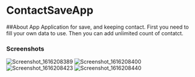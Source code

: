 # ContactSaveApp

##About App
Application for save, and keeping contact.
First you need to fill your own data to use. Then you can add unlimited count of contatct.

### Screenshots
![Screenshot_1616208389](https://user-images.githubusercontent.com/50268957/111857409-77362b00-895b-11eb-9126-76e004effbab.png)
![Screenshot_1616208400](https://user-images.githubusercontent.com/50268957/111857432-9e8cf800-895b-11eb-896f-a6a98196b012.png)
![Screenshot_1616208423](https://user-images.githubusercontent.com/50268957/111857433-a0ef5200-895b-11eb-98de-f20a73fdf23e.png)
![Screenshot_1616208440](https://user-images.githubusercontent.com/50268957/111857436-a3ea4280-895b-11eb-8ce4-2d6d69f92316.png)
